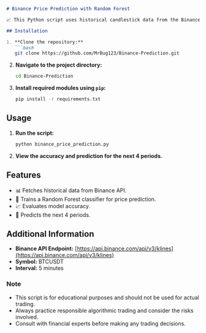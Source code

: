 ```markdown
# Binance Price Prediction with Random Forest

📈 This Python script uses historical candlestick data from the Binance API to train a Random Forest classifier, predicting price movements for the next 4 periods.

## Installation

1. **Clone the repository:**
   ```bash
   git clone https://github.com/MrBug123/Binance-Prediction.git
   ```

2. **Navigate to the project directory:**
   ```bash
   cd Binance-Prediction
   ```

3. **Install required modules using `pip`:**
   ```bash
   pip install -r requirements.txt
   ```

## Usage

1. **Run the script:**
   ```bash
   python binance_price_prediction.py
   ```

2. **View the accuracy and prediction for the next 4 periods.**

## Features

- 📊 Fetches historical data from Binance API.
- 🤖 Trains a Random Forest classifier for price prediction.
- 📈 Evaluates model accuracy.
- 🚀 Predicts the next 4 periods.

## Additional Information

- **Binance API Endpoint:** [https://api.binance.com/api/v3/klines](https://api.binance.com/api/v3/klines)
- **Symbol:** BTCUSDT
- **Interval:** 5 minutes

### Note

- This script is for educational purposes and should not be used for actual trading.
- Always practice responsible algorithmic trading and consider the risks involved.
- Consult with financial experts before making any trading decisions.



